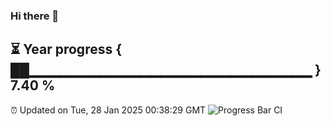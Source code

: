 ### Hi there 👋
⏳ Year progress { ██▁▁▁▁▁▁▁▁▁▁▁▁▁▁▁▁▁▁▁▁▁▁▁▁▁▁▁▁ } 7.40 %
---
⏰ Updated on Tue, 28 Jan 2025 00:38:29 GMT
![Progress Bar CI](https://github.com/Moyi321/Moyi321/workflows/Progress%20Bar%20CI/badge.svg)

